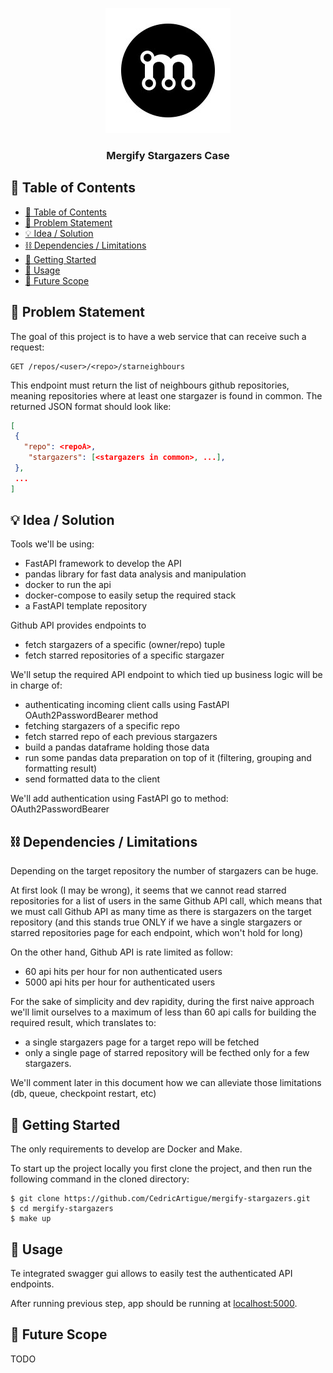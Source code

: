 <p align="center">
  <a href="" rel="noopener">
 <img src="./logo.png" alt="Project logo"></a>
</p>
<h3 align="center">Mergify Stargazers Case</h3>

## 📝 Table of Contents

- [📝 Table of Contents](#-table-of-contents)
- [🧐 Problem Statement ](#-problem-statement-)
- [💡 Idea / Solution ](#-idea--solution-)
- [⛓️ Dependencies / Limitations ](#️-dependencies--limitations-)
- [🏁 Getting Started ](#-getting-started-)
- [🎈 Usage ](#-usage-)
- [🚀 Future Scope ](#-future-scope-)

## 🧐 Problem Statement <a name = "problem_statement"></a>

The goal of this project is to have a web service that can receive such a request:
```
GET /repos/<user>/<repo>/starneighbours
```
This endpoint must return the list of neighbours github repositories, meaning repositories where at least one stargazer is found in common.
The returned JSON format should look like:
```json
[
 {
   "repo": <repoA>,
    "stargazers": [<stargazers in common>, ...],
 },
 ...
]
```

## 💡 Idea / Solution <a name = "idea"></a>

Tools we'll be using:
- FastAPI framework to develop the API
- pandas library for fast data analysis and manipulation
- docker to run the api
- docker-compose to easily setup the required stack
- a FastAPI template repository

Github API provides endpoints to
- fetch stargazers of a specific (owner/repo) tuple 
- fetch starred repositories of a specific stargazer

We'll setup the required API endpoint to which tied up business logic will be in charge of:
- authenticating incoming client calls using FastAPI OAuth2PasswordBearer method
- fetching stargazers of a specific repo
- fetch starred repo of each previous stargazers
- build a pandas dataframe holding those data
- run some pandas data preparation on top of it \(filtering, grouping and formatting result)
- send formatted data to the client

We'll add authentication using FastAPI go to method: OAuth2PasswordBearer

## ⛓️ Dependencies / Limitations <a name = "limitations"></a>
Depending on the target repository the number of stargazers can be huge. 

At first look (I may be wrong), it seems that we cannot read starred repositories for a list of users in the same Github API call, which means that we must call Github API as many time as there is stargazers on the target repository (and this stands true ONLY if we have a single stargazers or starred repositories page for each endpoint, which won't hold for long)

On the other hand, Github API is rate limited as follow:
- 60 api hits per hour for non authenticated users
- 5000 api hits per hour for authenticated users

For the sake of simplicity and dev rapidity, during the first naive approach we'll limit ourselves to a maximum of less than 60 api calls for building the required result, which translates to:
- a single stargazers page for a target repo will be fetched
- only a single page of starred repository will be fecthed only for a few stargazers.

We'll comment later in this document how we can alleviate those limitations (db, queue, checkpoint restart, etc)

## 🏁 Getting Started <a name = "getting_started"></a>

The only requirements to develop are Docker and Make.

To start up the project locally you first clone the project, and then run the following command in the cloned directory:

```shell
$ git clone https://github.com/CedricArtigue/mergify-stargazers.git
$ cd mergify-stargazers
$ make up
```

## 🎈 Usage <a name="usage"></a>

Te integrated swagger gui allows to easily test the authenticated API endpoints.

After running previous step, app should be running at [localhost:5000](localhost:5000).

## 🚀 Future Scope <a name = "future_scope"></a>

TODO